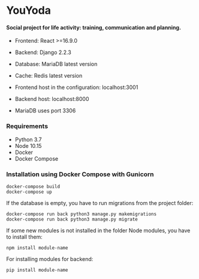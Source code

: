 # YouYoda
#### **Social project for life activity: training, communication and planning.**

* Frontend: React >=16.9.0
* Backend: Django 2.2.3
* Database: MariaDB latest version
* Cache: Redis latest version

* Frontend host in the configuration: localhost:3001
* Backend host: localhost:8000
* MariaDB uses port 3306

### Requirements
* Python 3.7
* Node 10.15
* Docker
* Docker Compose

### Installation using Docker Compose with Gunicorn

    docker-compose build
    docker-compose up

If the database is empty, you have to run migrations from the project folder:

    docker-compose run back python3 manage.py makemigrations
    docker-compose run back python3 manage.py migrate

If some new modules is not installed in the folder Node modules, you have to install them:

    npm install module-name

For installing modules for backend:

    pip install module-name